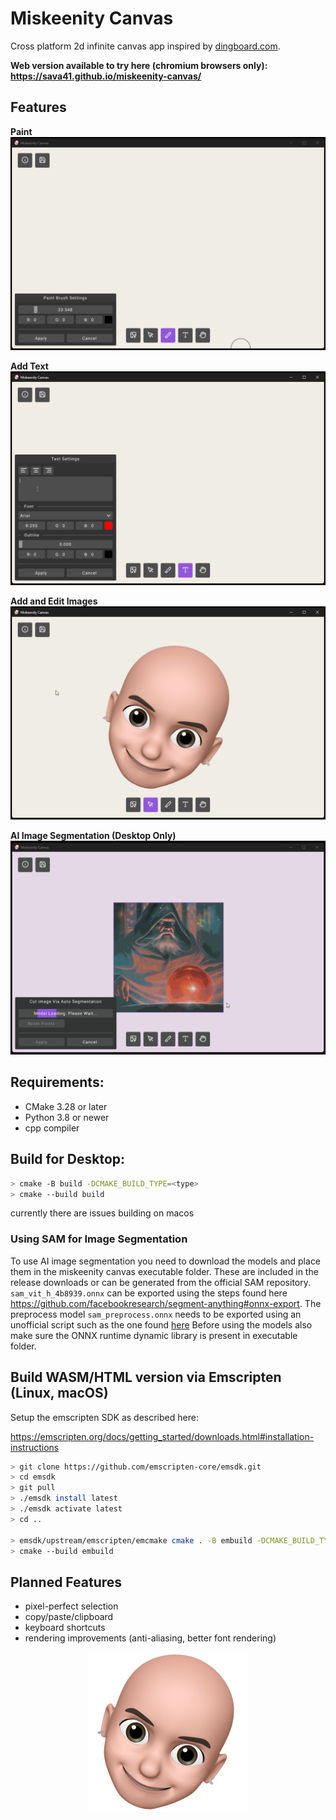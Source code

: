 # Miskeenity Canvas

Cross platform 2d infinite canvas app inspired by [dingboard.com](https://dingboard.com/).

**Web version available to try here (chromium browsers only): https://sava41.github.io/miskeenity-canvas/**

## Features

**Paint**
![Paint Feature Gif](./resources/images/paint.gif)

**Add Text**
![Text Feature Gif](./resources/images/text.gif)

**Add and Edit Images**
![Image Feature Gif](./resources/images/image.gif)

**AI Image Segmentation (Desktop Only)**
![Segmentation Feature Gif](./resources/images/ai.gif)

## Requirements:
- CMake 3.28 or later
- Python 3.8 or newer
- cpp compiler

## Build for Desktop:

```bash
> cmake -B build -DCMAKE_BUILD_TYPE=<type>
> cmake --build build
```

currently there are issues building on macos

### Using SAM for Image Segmentation

To use AI image segmentation you need to download the models and place them in the miskeenity canvas executable folder. These are included in the release downloads or can be generated from the official SAM repository. `sam_vit_h_4b8939.onnx` can be exported using the steps found here https://github.com/facebookresearch/segment-anything#onnx-export. The preprocess model `sam_preprocess.onnx` needs to be exported using an unofficial script such as the one found [here](resources/scripts/export_pre_model.py)
Before using the models also make sure the ONNX runtime dynamic library is present in executable folder.

## Build WASM/HTML version via Emscripten (Linux, macOS)

Setup the emscripten SDK as described here:

https://emscripten.org/docs/getting_started/downloads.html#installation-instructions

```bash
> git clone https://github.com/emscripten-core/emsdk.git
> cd emsdk
> git pull
> ./emsdk install latest
> ./emsdk activate latest
> cd ..

> emsdk/upstream/emscripten/emcmake cmake . -B embuild -DCMAKE_BUILD_TYPE=<type>
> cmake --build embuild
```

## Planned Features
- pixel-perfect selection
- copy/paste/clipboard
- keyboard shortcuts
- rendering improvements (anti-aliasing, better font rendering)

<p align="center">
	<img src="resources/textures/miskeen_256.png" height="256" alt="Miskeenity Canvas Logo (bald man)">
</p>

